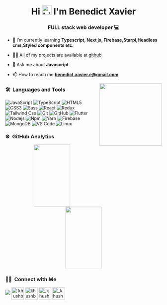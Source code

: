 <h1 align="center">Hi <img src="https://user-images.githubusercontent.com/1303154/88677602-1635ba80-d120-11ea-84d8-d263ba5fc3c0.gif" width="30px" alt="hi"> I'm Benedict Xavier</h1>
<h3 align="center">FULL stack web developer 💻</h3>
	

- 🌱 I’m currently learning **Typescript, Next js, Firebase,Starpi,Headless cms,Styled components etc.**

- 👨‍💻 All of my projects are available at [github](https://github.com/b3n3dict?tab=repositories)

- 💬 Ask me about **Javascript**

- 📫 How to reach me **benedict.xavier.e@gmail.com**

 <img src="https://i.pinimg.com/originals/e4/26/70/e426702edf874b181aced1e2fa5c6cde.gif" height="200px" align="right"/>

### 🛠 &nbsp;Languages and Tools

![JavaScript](https://img.shields.io/badge/-JavaScript-%23F7DF1C?style=for-the-badge&logo=javascript&logoColor=000000&labelColor=%23F7DF1C&color=%23FFCE5A)
![TypeScript](https://img.shields.io/badge/-TypeScript-61DAFB?style=for-the-badge&logo=TypeScript&logoColor=ffffff)
![HTML5](https://img.shields.io/badge/-HTML5-%23E44D27?style=for-the-badge&logo=html5&logoColor=ffffff)
![CSS3](https://img.shields.io/badge/-CSS3-%231572B6?style=for-the-badge&logo=css3)
![Sass](https://img.shields.io/badge/-Sass-%23CC6699?style=for-the-badge&logo=sass&logoColor=ffffff)
![React](https://img.shields.io/badge/-React-61DAFB?style=for-the-badge&logo=react&logoColor=ffffff)
![Redux](https://img.shields.io/badge/-Redux-3f51b5?style=for-the-badge&logo=redux&logoColor=ffffff)
<br/>
![Tailwind Css](https://img.shields.io/badge/Tailwind_CSS-38B2AC?style=for-the-badge&logo=tailwind-css&logoColor=white)
![Git](https://img.shields.io/badge/-Git-%23F05032?style=for-the-badge&logo=git&logoColor=%23ffffff)
![GitHub](https://img.shields.io/badge/-GitHub-181717?style=for-the-badge&logo=github)
![Flutter](https://img.shields.io/badge/-Flutter-61DAFB?style=for-the-badge&logo=Flutter&logoColor=ffffff)
![Nodejs](https://img.shields.io/badge/-Nodejs-339933?style=for-the-badge&logo=Node.js&logoColor=ffffff)
![Npm](https://img.shields.io/badge/-npm-CB3837?style=for-the-badge&logo=npm)
![Yarn](https://img.shields.io/badge/-yarn-61DAFB?style=for-the-badge&logo=yarn)
![Firebase](https://img.shields.io/badge/-Firebase-FFCA28?style=for-the-badge&logo=firebase&logoColor=ffffff)
![MongoDB](https://img.shields.io/badge/MongoDB-4EA94B?style=for-the-badge&logo=mongodb&logoColor=white)
![VS Code](http://img.shields.io/badge/-VS%20Code-007ACC?style=for-the-badge&logo=visual-studio-code&logoColor=ffffff)
![Linux](http://img.shields.io/badge/-Linux-0078D6?style=for-the-badge&logo=linux&logoColor=ffffff)
<br/>


### ⚙️ &nbsp;GitHub Analytics

<p align="center">
<a href="https://github.com/b3n3dict">
  <img height="200em" width="48%" src="https://github-readme-stats-eight-theta.vercel.app/api?username=b3n3dict&show_icons=true&theme=radical&include_all_commits=true&count_private=true"/>
  <img height="200em" width="48%" src="https://github-readme-stats-eight-theta.vercel.app/api/top-langs/?username=b3n3dict&layout=compact&langs_count=8&theme=radical"/>

</a>
</p>

### 🤝🏻 &nbsp;Connect with Me


<a align="left" href="mailto:benedict.xavier.e@gmail.com"><img src="https://img.shields.io/badge/-benedict.xavier.e@gmail.com-D14836?style=flat&logo=Gmail&logoColor=white"/></a>
<a align="right" href="https://twitter.com/" target="blank"><img align="center" src="https://cliply.co/wp-content/uploads/2019/07/371907030_TWITTER_ICON_TRANSPARENT_400.gif" alt="khushboogoel01" height="40" width="40" /></a>
<a href="https://www.linkedin.com/in/benedict-xavier-177512141/" target="blank"><img align="center" src="https://cliply.co/wp-content/uploads/2021/02/372102050_LINKEDIN_ICON_TRANSPARENT_1080.gif" alt="khushboogoel01" height="40" width="40" /></a>
<a href="https://www.instagram.com/ben_xav_/" target="blank"><img align="center" src="https://cliply.co/wp-content/uploads/2019/07/371907300_INSTAGRAM_ICON_TRANSPARENT_400.gif" alt="_khushboo.goel" height="40" width="40" /></a>
<a href="https://www.facebook.com/benedict.xavier.3/" target="blank"><img align="center" src="https://cliply.co/wp-content/uploads/2019/07/371907490_FACEBOOK_ICON_TRANSPARENT_400.gif" alt="_khushboo.goel" height="40" width="40" /></a>
<!-- <a href="https://www.youtube.com/c/" target="blank"><img align="center" src="https://cdn.jsdelivr.net/npm/simple-icons@3.0.1/icons/youtube.svg" alt="khushboo goel" height="30" width="40" /></a> -->
		
